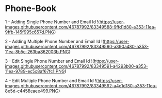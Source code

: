 # Phone-Book
1 - Adding Single Phone Number and Email Id
!(https://user-images.githubusercontent.com/46787992/83349588-9ffd1d80-a353-11ea-9ffb-145f995c657d.PNG)

2 - Adding Multiple Phone Number and Email Id
!(https://user-images.githubusercontent.com/46787992/83349590-a390a480-a353-11ea-8b5c-263ba862003b.PNG)

3 - Edit Single Phone Number and Email Id
!(https://user-images.githubusercontent.com/46787992/83349591-a4293b00-a353-11ea-9789-ec5c8af67fc1.PNG)

4 - Edit Multiple Phone Number and Email Id
!(https://user-images.githubusercontent.com/46787992/83349592-a4c1d180-a353-11ea-8e5d-c4458eaee499.PNG)
